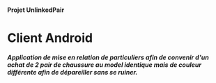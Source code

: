 #### Projet UnlinkedPair
# Client Android

***Application de mise en relation de particuliers afin de convenir d'un achat de 2 pair de chaussure au model identique mais de couleur différente afin de dépareiller sans se ruiner.***
